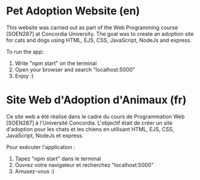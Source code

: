 # Pet Adoption Website (en)

This website was carried out as part of the Web Programming course [SOEN287] at Concordia University. The goal was to create an adoption site for cats and dogs using HTML, EJS, CSS, JavaScript, NodeJs and express.

To run the app:
1. Write "npm start" on the terminal
2. Open your browser and search "localhost:5000"
3. Enjoy :)

# Site Web d'Adoption d'Animaux (fr)
Ce site web a été réalisé dans le cadre du cours de Programmation Web [SOEN287] à l'Université Concordia. L'objectif était de créer un site d'adoption pour les chats et les chiens en utilisant HTML, EJS, CSS, JavaScript, NodeJs et express.

Pour exécuter l'application :
1. Tapez "npm start" dans le terminal
2. Ouvrez votre navigateur et recherchez "localhost:5000"
3. Amusez-vous :)
